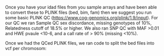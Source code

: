Once you have your idad files from you sample arrays and have been able to convert these to PLINK files (bed, bim, fam) then we suggest you run some basic PLINK QC (https://www.cog-genomics.org/plink/1.9/input).
For our QC we ran Sample QC sex discordance, missing genotypes of 10%, Relatedness cutoff of 18.5% or higher. We also ran SNP QC with MAF >0.01 and HWE pvaule <10-6, and a call rate of > 90% (missing <10%).

Once we had the QCed PLINK files, we ran code to split the bed files into vcf per chromosom:
